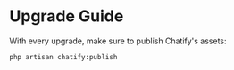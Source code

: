 # Upgrade Guide

With every upgrade, make sure to publish Chatify's assets:

```
php artisan chatify:publish
```
